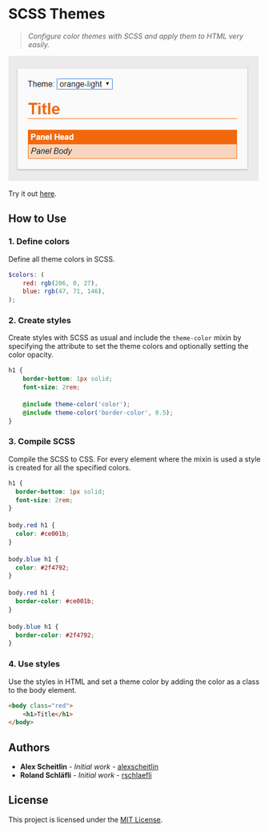 # SCSS Themes

> _Configure color themes with SCSS and apply them to HTML very easily._

![Preview](assets/preview.gif "Preview")

Try it out [here](https://alexscheitlin.github.io/scss-themes).

## How to Use

### 1. Define colors

Define all theme colors in SCSS.

```scss
$colors: (
    red: rgb(206, 0, 27),
    blue: rgb(47, 71, 146),
);
```

### 2. Create styles

Create styles with SCSS as usual and include the `theme-color` mixin by specifying the attribute to set the theme colors and optionally setting the color opacity.

```scss
h1 {
    border-bottom: 1px solid;
    font-size: 2rem;

    @include theme-color('color');
    @include theme-color('border-color', 0.5);
}
```

### 3. Compile SCSS

Compile the SCSS to CSS. For every element where the mixin is used a style is created for all the specified colors.

```css
h1 {
  border-bottom: 1px solid;
  font-size: 2rem;
}

body.red h1 {
  color: #ce001b;
}

body.blue h1 {
  color: #2f4792;
}

body.red h1 {
  border-color: #ce001b;
}

body.blue h1 {
  border-color: #2f4792;
}
```

### 4. Use styles

Use the styles in HTML and set a theme color by adding the color as a class to the body element.

```html
<body class="red">
    <h1>Title</h1>
</body>
```

## Authors

- **Alex Scheitlin** - *Initial work* - [alexscheitlin](https://github.com/alexscheitlin)
- **Roland Schläfli** - *Initial work* - [rschlaefli](https://github.com/rschlaefli)

## License

This project is licensed under the [MIT License](LICENSE).
